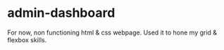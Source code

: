 # admin-dashboard

For now, non functioning html & css webpage. Used it to hone my grid & flexbox
skills.